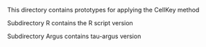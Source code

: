 This directory contains prototypes for applying the CellKey method

Subdirectory R contains the R script version

Subdirectory Argus contains tau-argus version 
